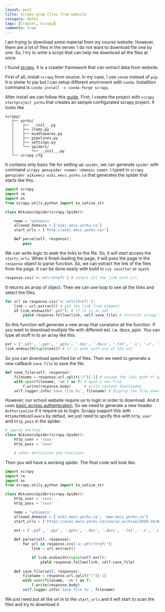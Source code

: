 ```yaml
---
layout: post
title: Scrapy grap files from website
category: Notes
tags: [Crawler, Scrapy]
comments: true
---
```

I am trying to download some material from my course website. However, there are a lot of files in the server. I do not want to download file one by one. So, I try to write a script that can help me download all the files at once.

I found [scrapy](https://scrapy.org/). It is a crawler framework that can extract data from website.

First of all, install `scrapy` from source. In my case, I use `conda` instead of `pip`. It is simlar fo pip but I can setup different envirnment with `conda`. Installtion command is `conda install -c conda-forge scrapy`.

After install we can follow this [guide](http://doc.scrapy.org/en/latest/intro/install.html). First, I create the project with `scrapy startproject yorku` that creates an sample configurated scrapy project.
It looks like
```
scrapy/
   ├── yorku/
   │    ├── __init__.py
   │    ├── items.py
   │    ├── middlewares.py
   │    ├── pipelines.py
   │    ├── settings.py
   │    └── spiders/
   │        └── __init__.py
   └── scrapy.cfg
```

It contains only basic file for setting up `spider`, we can generate `spider` with command `scrapy genspider <name> <domain name>`. I typed in `scrapy genspider wikieecs wiki.eecs.yorku.ca` that generates the spider that starts like this.

```py
import scrapy
import re
import os
from scrapy.utils.python import to_native_str

class WikieecsSpider(scrapy.Spider):

    name = 'wikieecs'
    allowed_domains = ['wiki.eecs.yorku.ca']
    start_urls = ['http://wiki.eecs.yorku.ca/']

    def parse(self, response):
        pass
```

We can write logic to seek the links to the file. So, it will start access the `starts_urls`. When it finish loading the page, it will pass the page in the `response` object to parse function. So, we can extract the link of the files from the page. It can be done easily with build in `css seceltor` or `xpath`.

```py
response.css('a::attr(href)') # select all the link with url.
```

It returns an array of object. Then we can use loop to see all the links and select the files.

```py
for url in response.css('a::attr(href)'):
    link = url.extract() # get the link from element
    if link.endswith(".pdf"): # if it is an pdf
        yield response.follow(link, self.save_file) # instrcut scrapy to download the file
```

So this function will generate a new array that conatains all the function. If you want to download multiple file with different ext. i.e. docx, pptx. You can type all stuff in to an array like this.

```py
ext = ['.pdf', '.ppt', '.pptx', '.doc', '.docx', '.txt', '.v', '.c', '.tar', '.tar.gz', '.zip']
link.endswith(tuple(ext)) # if it ends with any of the ext
```

So you can download specified list of files. Then we need to generate a new callback `save_file` to save the file.

```py
def save_file(self, response):
    filename = response.url.split("/")[-1] # assume the last path of url is the name
    with open(filename, 'wb') as f: # open a new file
        f.write(response.body)      # write content downloaded
    self.logger.info('Save file %s', filename) # display the file downloaded
```

However, our school website require us to login in order to download. And it uses [basic access authentication](https://en.wikipedia.org/wiki/Basic_access_authentication). So we need to generate a new header `Authorization` if it require us to login. Scrapy support this with `HttpAuthMiddleware` by defaut, we just need to spcify this with `http_user` and `http_pass` in the spider.

```py
# improt omitted
class WikieecsSpider(scrapy.Spider):
    http_user = 'xxxx'
    http_pass = 'xxxx'

    # other definition and functions
```

Then you will have a working spider. The final code will look like.

```py
import scrapy
import re
import os
from scrapy.utils.python import to_native_str

class WikieecsSpider(scrapy.Spider):
    http_user = 'xxxx'
    http_pass = 'xxxx'

    name = 'wikieecs'
    allowed_domains = ['wiki.eecs.yorku.ca', 'www.eecs.yorku.ca']
    start_urls = ['https://wiki.eecs.yorku.ca/course_archive/2018-19/W/2011/assignments:start']
    
    ext = ['.pdf', '.ppt', '.pptx', '.doc', '.docx', '.txt', '.v', '.c', '.tar', '.tar.gz', '.zip']

    def parse(self, response):
        for url in response.css('a::attr(href)'):
            link = url.extract()

            if link.endswith(tuple(self.ext)):
                yield response.follow(link, self.save_file)
    
    def save_file(self, response):
        filename = response.url.split("/")[-1]
        with open(filename, 'wb') as f:
            f.write(response.body)
        self.logger.info('Save file %s', filename)
```

We just need put all the url in to the `start_urls` and it will start to scan the files and try to download it.